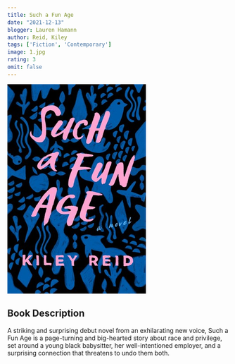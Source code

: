 ```yaml
---
title: Such a Fun Age
date: "2021-12-13"
blogger: Lauren Hamann
author: Reid, Kiley
tags: ['Fiction', 'Contemporary']
image: 1.jpg
rating: 3
omit: false
---
```


![Book Cover](1.jpg)

## Book Description

A striking and surprising debut novel from an exhilarating new voice, Such a Fun Age is a page-turning and big-hearted story about race and privilege, set around a young black babysitter, her well-intentioned employer, and a surprising connection that threatens to undo them both.